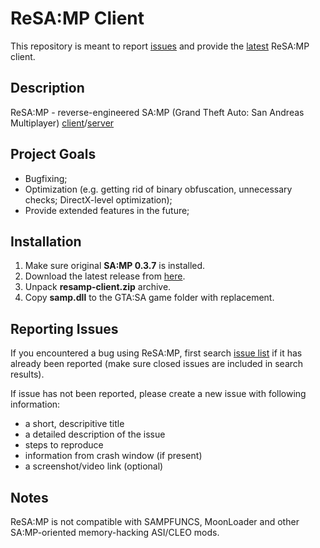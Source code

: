 # ReSA:MP Client
This repository is meant to report [issues](https://github.com/NarutoUA/resamp-client/issues/) and provide the [latest](https://github.com/NarutoUA/resamp-client/releases/latest) ReSA:MP client.

## Description
ReSA:MP - reverse-engineered SA:MP (Grand Theft Auto: San Andreas Multiplayer) [client](https://github.com/NarutoUA/resamp-client)/[server](https://github.com/NarutoUA/resamp-server)

## Project Goals
* Bugfixing;
* Optimization (e.g. getting rid of binary obfuscation, unnecessary checks; DirectX-level optimization);
* Provide extended features in the future;

## Installation
1. Make sure original **SA:MP 0.3.7** is installed.
2. Download the latest release from [here](https://github.com/NarutoUA/resamp-client/releases/latest).
3. Unpack **resamp-client.zip** archive.
4. Copy **samp.dll** to the GTA:SA game folder with replacement.

## Reporting Issues
If you encountered a bug using ReSA:MP, first search [issue list](https://github.com/NarutoUA/resamp-client/issues/) if it has already been reported (make sure closed issues are included in search results).

If issue has not been reported, please create a new issue with following information:
* a short, descripitive title
* a detailed description of the issue
* steps to reproduce
* information from crash window (if present)
* a screenshot/video link (optional)

## Notes
ReSA:MP is not compatible with SAMPFUNCS, MoonLoader and other SA:MP-oriented memory-hacking ASI/CLEO mods.
